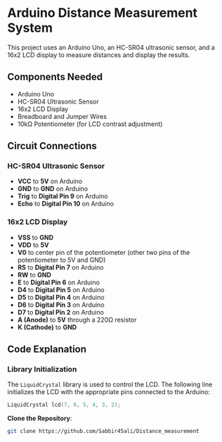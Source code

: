 # Arduino Distance Measurement System

This project uses an Arduino Uno, an HC-SR04 ultrasonic sensor, and a 16x2 LCD display to measure distances and display the results.

## Components Needed

- Arduino Uno
- HC-SR04 Ultrasonic Sensor
- 16x2 LCD Display
- Breadboard and Jumper Wires
- 10kΩ Potentiometer (for LCD contrast adjustment)

## Circuit Connections

### HC-SR04 Ultrasonic Sensor
- **VCC** to **5V** on Arduino
- **GND** to **GND** on Arduino
- **Trig** to **Digital Pin 9** on Arduino
- **Echo** to **Digital Pin 10** on Arduino

### 16x2 LCD Display
- **VSS** to **GND**
- **VDD** to **5V**
- **V0** to center pin of the potentiometer (other two pins of the potentiometer to 5V and GND)
- **RS** to **Digital Pin 7** on Arduino
- **RW** to **GND**
- **E** to **Digital Pin 6** on Arduino
- **D4** to **Digital Pin 5** on Arduino
- **D5** to **Digital Pin 4** on Arduino
- **D6** to **Digital Pin 3** on Arduino
- **D7** to **Digital Pin 2** on Arduino
- **A (Anode)** to **5V** through a 220Ω resistor
- **K (Cathode)** to **GND**

## Code Explanation

### Library Initialization
The `LiquidCrystal` library is used to control the LCD. The following line initializes the LCD with the appropriate pins connected to the Arduino:
```cpp
LiquidCrystal lcd(7, 6, 5, 4, 3, 2);
```

**Clone the Repository**:
   ```sh
   git clone https://github.com/Sabbir45ali/Distance_measurement
